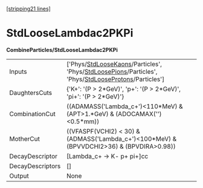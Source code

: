 [\[stripping21 lines\]](../stripping21-index.md)

# StdLooseLambdac2PKPi

**CombineParticles/StdLooseLambdac2PKPi**

|                  |                                                                                                                                                                                                                                                                 |
|------------------|-----------------------------------------------------------------------------------------------------------------------------------------------------------------------------------------------------------------------------------------------------------------|
| Inputs           | \['Phys/[StdLooseKaons](../commonparticles/stripping21-stdloosekaons.md)/Particles', 'Phys/[StdLoosePions](../commonparticles/stripping21-stdloosepions.md)/Particles', 'Phys/[StdLooseProtons](../commonparticles/stripping21-stdlooseprotons.md)/Particles'\] |
| DaughtersCuts    | {'K+': '(P \> 2\*GeV)', 'p+': '(P \> 2\*GeV)', 'pi+': '(P \> 2\*GeV)'}                                                                                                                                                                                          |
| CombinationCut   | ((ADAMASS('Lambda_c+')\<110\*MeV) & (APT\>1.\*GeV) & (ADOCAMAX('')\<0.5\*mm))                                                                                                                                                                                   |
| MotherCut        | ((VFASPF(VCHI2) \< 30) & (ADMASS('Lambda_c+')\<100\*MeV) & (BPVVDCHI2\>36) & (BPVDIRA\>0.98))                                                                                                                                                                   |
| DecayDescriptor  | \[Lambda_c+ -\> K- p+ pi+\]cc                                                                                                                                                                                                                                   |
| DecayDescriptors | \[\]                                                                                                                                                                                                                                                            |
| Output           | None                                                                                                                                                                                                                                                            |
